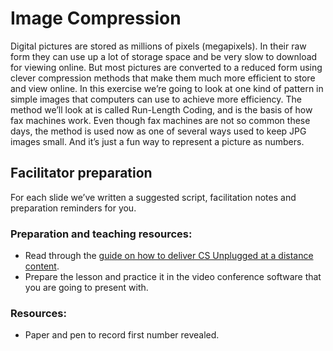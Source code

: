 # Image Compression

Digital pictures are stored as millions of pixels (megapixels).
In their raw form they can use up a lot of storage space and be very slow to download for viewing online.
But most pictures are converted to a reduced form using clever compression methods that make them much more efficient to store and view online.
In this exercise we’re going to look at one kind of pattern in simple images that computers can use to achieve more efficiency.
The method we’ll look at is called Run-Length Coding, and is the basis of how fax machines work.
Even though fax machines are not so common these days, the method is used now as one of several ways used to keep JPG images small.
And it’s just a fun way to represent a picture as numbers.

## Facilitator preparation

For each slide we’ve written a suggested script, facilitation notes and preparation reminders for you.
<!-- These have been written with the assumption that you are familiar with [the original lesson]('topics:lesson' 'image-representation' 'squeezing-pictures-into-less-space'). -->

### Preparation and teaching resources:

- Read through the [guide on how to deliver CS Unplugged at a distance content]('at_a_distance:delivery-guide').
- Prepare the lesson and practice it in the video conference software that you are going to present with.

### Resources:

- Paper and pen to record first number revealed.
